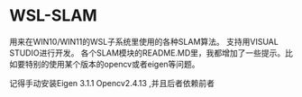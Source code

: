# WSL-SLAM
用来在WIN10/WIN11的WSL子系统里使用的各种SLAM算法。
支持用VISUAL STUDIO进行开发。 
各个SLAM模块的README.MD里，我都增加了一些提示。比如要特别的使用某个版本的opencv或者eigen等问题。

记得手动安装Eigen 3.1.1  Opencv2.4.13 ,并且后者依赖前者

